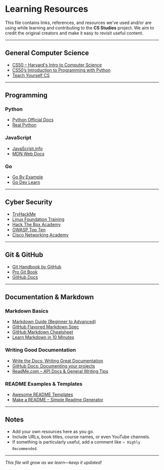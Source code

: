 # Learning Resources

This file contains links, references, and resources we've used and/or are using while learning and contributing to the **CS Studies** project. We aim to credit the original creators and make it easy to revisit useful content.

---

## General Computer Science

- [CS50 – Harvard's Intro to Computer Science](https://cs50.harvard.edu/)
- [CS50’s Introduction to Programming with Python](https://cs50.harvard.edu/python)
- [Teach Yourself CS](https://teachyourselfcs.com/)

---

## Programming

### Python

- [Python Official Docs](https://docs.python.org/3/)
- [Real Python](https://realpython.com/)

### JavaScript

- [JavaScript.info](https://javascript.info/)
- [MDN Web Docs](https://developer.mozilla.org/en-US/docs/Web/JavaScript)

### Go

- [Go By Example](https://gobyexample.com)
- [Go Dev Learn](https://go.dev/learn)

---

## Cyber Security

- [TryHackMe](https://tryhackme.com/)
- [Linux Foundation Training](https://training.linuxfoundation.org)
- [Hack The Box Academy](https://academy.hackthebox.com/)
- [OWASP Top Ten](https://owasp.org/www-project-top-ten/)
- [Cisco Networking Academy](https://netacad.com)

---

## Git & GitHub

- [Git Handbook by GitHub](https://guides.github.com/introduction/git-handbook/)
- [Pro Git Book](https://git-scm.com/book/en/v2)
- [GitHub Docs](https://docs.github.com/en)

---

## Documentation  & Markdown

### Markdown Basics

- [Markdown Guide (Beginner to Advanced)](https://www.markdownguide.org/)
- [GitHub Flavored Markdown Spec](https://github.github.com/gfm/)
- [GitHub Markdown Cheatsheet](https://github.com/adam-p/markdown-here/wiki/Markdown-Cheatsheet)
- [Learn Markdown in 10 Minutes](https://www.markdowntutorial.com/)

### Writing Good Documentation

- [Write the Docs: Writing Great Documentation](https://www.writethedocs.org/guide/writing/beginners-guide-to-docs/)
- [GitHub Docs: Documenting your projects](https://docs.github.com/en/get-started/quickstart/set-up-a-repository#documenting-your-project-with-a-readme)
- [ReadMe.com – API Docs & General Writing Tips](https://docs.readme.com/docs/how-to-write-great-documentation)

### README Examples & Templates

- [Awesome README Templates](https://github.com/matiassingers/awesome-readme)
- [Make a README – Simple Readme Generator](https://www.makeareadme.com/)

---

## Notes

- Add your own resources here as you go.
- Include URLs, book titles, course names, or even YouTube channels.
- If something is particularly useful, add a comment like `⭐ Highly Recommended`.

---

*This file will grow as we learn—keep it updated!*
